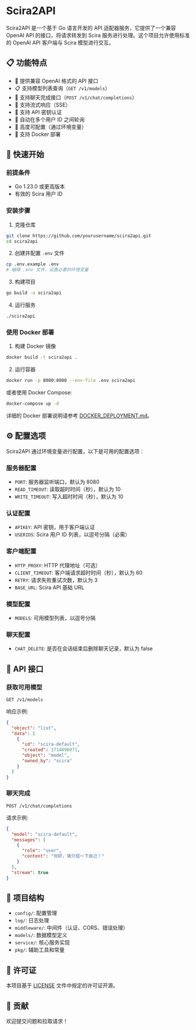 # Scira2API

Scira2API 是一个基于 Go 语言开发的 API 适配器服务，它提供了一个兼容 OpenAI API 的接口，将请求转发到 Scira 服务进行处理。这个项目允许使用标准的 OpenAI API 客户端与 Scira 模型进行交互。

## 📋 功能特点

- 🔄 提供兼容 OpenAI 格式的 API 接口
- 📋 支持模型列表查询（`GET /v1/models`）
- 💬 支持聊天完成接口（`POST /v1/chat/completions`）
- 🌊 支持流式响应（SSE）
- 🔑 支持 API 密钥认证
- 🔄 自动在多个用户 ID 之间轮询
- 🔧 高度可配置（通过环境变量）
- 🐳 支持 Docker 部署

## 🚀 快速开始

### 前提条件

- Go 1.23.0 或更高版本
- 有效的 Scira 用户 ID

### 安装步骤

1. 克隆仓库

```bash
git clone https://github.com/yourusername/scira2api.git
cd scira2api
```

2. 创建并配置 `.env` 文件

```bash
cp .env.example .env
# 编辑 .env 文件，设置必要的环境变量
```

3. 构建项目

```bash
go build -o scira2api
```

4. 运行服务

```bash
./scira2api
```

### 使用 Docker 部署

1. 构建 Docker 镜像

```bash
docker build -t scira2api .
```

2. 运行容器

```bash
docker run -p 8080:8080 --env-file .env scira2api
```

或者使用 Docker Compose:

```bash
docker-compose up -d
```

详细的 Docker 部署说明请参考 [DOCKER_DEPLOYMENT.md](DOCKER_DEPLOYMENT.md)。

## ⚙️ 配置选项

Scira2API 通过环境变量进行配置，以下是可用的配置选项：

### 服务器配置

- `PORT`: 服务器监听端口，默认为 8080
- `READ_TIMEOUT`: 读取超时时间（秒），默认为 10
- `WRITE_TIMEOUT`: 写入超时时间（秒），默认为 10

### 认证配置

- `APIKEY`: API 密钥，用于客户端认证
- `USERIDS`: Scira 用户 ID 列表，以逗号分隔（必需）

### 客户端配置

- `HTTP_PROXY`: HTTP 代理地址（可选）
- `CLIENT_TIMEOUT`: 客户端请求超时时间（秒），默认为 60
- `RETRY`: 请求失败重试次数，默认为 3
- `BASE_URL`: Scira API 基础 URL

### 模型配置

- `MODELS`: 可用模型列表，以逗号分隔

### 聊天配置

- `CHAT_DELETE`: 是否在会话结束后删除聊天记录，默认为 false

## 🔗 API 接口

### 获取可用模型

```
GET /v1/models
```

响应示例:

```json
{
  "object": "list",
  "data": [
    {
      "id": "scira-default",
      "created": 1714896071,
      "object": "model",
      "owned_by": "scira"
    }
  ]
}
```

### 聊天完成

```
POST /v1/chat/completions
```

请求示例:

```json
{
  "model": "scira-default",
  "messages": [
    {
      "role": "user",
      "content": "你好，请介绍一下自己！"
    }
  ],
  "stream": true
}
```

## 🧩 项目结构

- `config/`: 配置管理
- `log/`: 日志处理
- `middleware/`: 中间件（认证、CORS、错误处理）
- `models/`: 数据模型定义
- `service/`: 核心服务实现
- `pkg/`: 辅助工具和常量

## 📝 许可证

本项目基于 [LICENSE](LICENSE) 文件中规定的许可证开源。

## 🤝 贡献

欢迎提交问题和拉取请求！